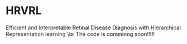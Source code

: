 # HRVRL
Efficient and Interpretable Retinal Disease Diagnosis with Hierarchical Representation learning \br
The code is comminng soon!!!!!
